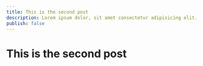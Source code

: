 ```yaml
---
title: This is the second post
description: Lorem ipsum dolor, sit amet consectetur adipisicing elit. Quos cumque harum praesentium sapiente voluptas
publish: false
---
```


# This is the second post
